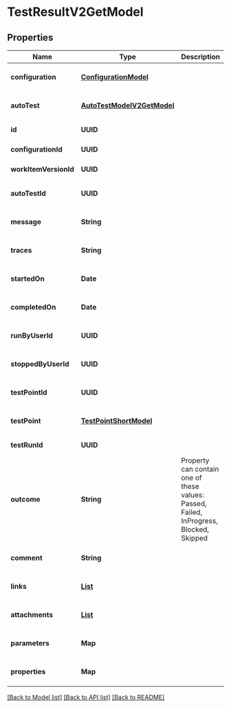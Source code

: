 # TestResultV2GetModel
## Properties

| Name | Type | Description | Notes |
|------------ | ------------- | ------------- | -------------|
| **configuration** | [**ConfigurationModel**](ConfigurationModel.md) |  | [optional] [default to null] |
| **autoTest** | [**AutoTestModelV2GetModel**](AutoTestModelV2GetModel.md) |  | [optional] [default to null] |
| **id** | **UUID** |  | [default to null] |
| **configurationId** | **UUID** |  | [default to null] |
| **workItemVersionId** | **UUID** |  | [default to null] |
| **autoTestId** | **UUID** |  | [optional] [default to null] |
| **message** | **String** |  | [optional] [default to null] |
| **traces** | **String** |  | [optional] [default to null] |
| **startedOn** | **Date** |  | [optional] [default to null] |
| **completedOn** | **Date** |  | [optional] [default to null] |
| **runByUserId** | **UUID** |  | [optional] [default to null] |
| **stoppedByUserId** | **UUID** |  | [optional] [default to null] |
| **testPointId** | **UUID** |  | [optional] [default to null] |
| **testPoint** | [**TestPointShortModel**](TestPointShortModel.md) |  | [optional] [default to null] |
| **testRunId** | **UUID** |  | [default to null] |
| **outcome** | **String** | Property can contain one of these values: Passed, Failed, InProgress, Blocked, Skipped | [default to null] |
| **comment** | **String** |  | [optional] [default to null] |
| **links** | [**List**](LinkModel.md) |  | [optional] [default to null] |
| **attachments** | [**List**](AttachmentModel.md) |  | [optional] [default to null] |
| **parameters** | **Map** |  | [optional] [default to null] |
| **properties** | **Map** |  | [optional] [default to null] |

[[Back to Model list]](../README.md#documentation-for-models) [[Back to API list]](../README.md#documentation-for-api-endpoints) [[Back to README]](../README.md)

